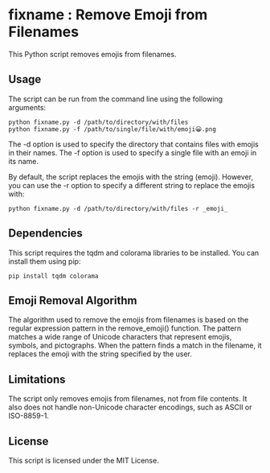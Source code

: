 # fixname  : Remove Emoji from Filenames
This Python script removes emojis from filenames.

## Usage
The script can be run from the command line using the following arguments:

```
python fixname.py -d /path/to/directory/with/files
python fixname.py -f /path/to/single/file/with/emoji😀.png
```
The -d option is used to specify the directory that contains files with emojis in their names. The -f option is used to specify a single file with an emoji in its name.

By default, the script replaces the emojis with the string (emoji). However, you can use the -r option to specify a different string to replace the emojis with:

```
python fixname.py -d /path/to/directory/with/files -r _emoji_
```

## Dependencies
This script requires the tqdm and colorama libraries to be installed. You can install them using pip:

```
pip install tqdm colorama
```

## Emoji Removal Algorithm
The algorithm used to remove the emojis from filenames is based on the regular expression pattern in the remove_emoji() function. The pattern matches a wide range of Unicode characters that represent emojis, symbols, and pictographs. When the pattern finds a match in the filename, it replaces the emoji with the string specified by the user.

## Limitations
The script only removes emojis from filenames, not from file contents. It also does not handle non-Unicode character encodings, such as ASCII or ISO-8859-1.

## License
This script is licensed under the MIT License.
